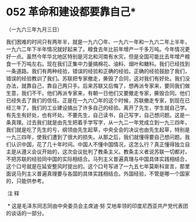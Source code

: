 # 052 革命和建设都要靠自己*

（一九六三年九月三日）

我们困难的时间只有两年半，就是一九六〇年、一九六一年和一九六二年上半年，一九六二年下半年情况就好起来了。粮食去年比前年增产一千多万吨。今年情况更好一点。虽然今年华北地区特别是河北和河南有水灾，但是全国可能比去年增产粮食一千万吨左右。现在我们正集中力量搞棉花、油料、烟叶和糖料。我们已经找到一条道路。我们有两种经验，错误的经验和正确的经验。正确的经验鼓励了我们，错误的经验教训了我们。苏联把专家撤走，撕毁了合同，这对我们有好处。我们没办法，就靠自己，靠自己两只手。后来苏联又后悔了，想再派专家来，要同我们做生意，我们不干。他们再派专家来，有朝一日他们又要撤走专家，撕毁合同。他们已经失去了我们的信任。正是在一九六〇年的这个时候，苏联撤走专家，到现在已经三年了，我们的工业建设搞出了许多自己的经验。离开了先生，学生就自己学。有先生有好处，也有坏处。不要先生，自己读书，自己写字，自己想问题。这是一条真理。过去我们就是由先生把着手学写字，从一九二一年党成立到一九三四年，我们就是吃了先生的亏，纲领由先生起草，中央全会的决议也由先生起草，特别是一九三四年，使我们遭到了很大的损失。从那之后，我们就懂得要自己想问题。我们认识中国，花了几十年时间。中国人不懂中国情况，这怎么行？真正懂得独立自主是从遵义会议开始的，这次会议批判了教条主义。教条主义者说苏联一切都对，不把苏联的经验同中国的实际相结合。马列主义普遍真理与中国具体实践相结合，这个口号就是在延安整风时提出的。这个口号写进了一九五七年莫斯科宣言，那里面说马列主义普遍真理要与各国的具体实践相结合。外国经验，不管是哪一个国家的，只能供参考。

 注 释

 * 这是毛泽东同志同由中央委员会主席迪·努·艾地率领的印度尼西亚共产党代表团的谈话的一部分。